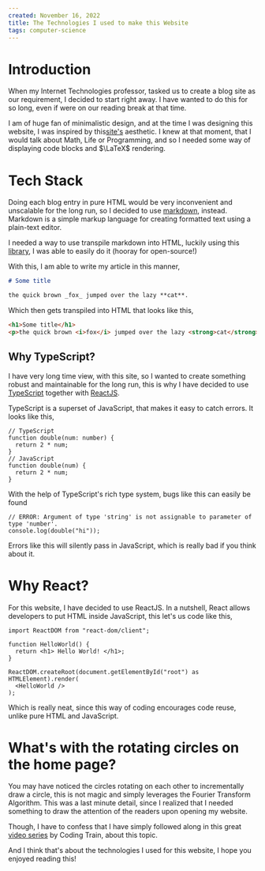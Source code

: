 ```yaml
---
created: November 16, 2022
title: The Technologies I used to make this Website
tags: computer-science
---
```


# Introduction

When my Internet Technologies professor, tasked us to create a blog site as our
requirement, I decided to start right away. I have wanted to do this for
so long, even if were on our reading break at that time.

I am of huge fan of minimalistic design, and at the time I was designing this
website, I was inspired by this[site's](https://harrison.totty.dev/)
aesthetic. I knew at that moment, that I would talk about Math, Life or
Programming, and so I needed some way of displaying code blocks and $\LaTeX$
rendering.

# Tech Stack

Doing each blog entry in pure HTML would be very inconvenient and unscalable
for the long run, so I decided to use [markdown](https://en.wikipedia.org/wiki/Markdown), instead. Markdown is a
simple markup language for creating formatted text using a plain-text
editor.

I needed a way to use transpile markdown into HTML, luckily using this [library](https://www.npmjs.com/package/react-markdown),
I was able to easily do it (hooray for open-source!)

With this, I am able to write my article in this manner,

```md
# Some title

the quick brown _fox_ jumped over the lazy **cat**.
```

Which then gets transpiled into HTML that looks like this,

```html
<h1>Some title</h1>
<p>the quick brown <i>fox</i> jumped over the lazy <strong>cat</strong></p>
```

## Why TypeScript?

I have very long time view, with this site, so I wanted to create something robust and maintainable for the long run,
this is why I have decided to use [TypeScript](https://www.typescriptlang.org/) together with [ReactJS](https://reactjs.org/).

TypeScript is a superset of JavaScript, that makes it easy to catch errors. It looks like this,

```tsx
// TypeScript
function double(num: number) {
  return 2 * num;
}
// JavaScript
function double(num) {
  return 2 * num;
}
```

With the help of TypeScript's rich type system, bugs like this can easily be found

```tsx
// ERROR: Argument of type 'string' is not assignable to parameter of type 'number'.
console.log(double("hi"));
```

Errors like this will silently pass in JavaScript, which is really bad if you think about it.

# Why React?

For this website, I have decided to use ReactJS. In a nutshell, React allows
developers to put HTML inside JavaScript, this let's us code like this,

```tsx
import ReactDOM from "react-dom/client";

function HelloWorld() {
  return <h1> Hello World! </h1>;
}

ReactDOM.createRoot(document.getElementById("root") as HTMLElement).render(
  <HelloWorld />
);
```

Which is really neat, since this way of coding encourages code reuse, unlike pure HTML and JavaScript.

# What's with the rotating circles on the home page?

You may have noticed the circles rotating on each other to incrementally draw a circle, this is not magic and simply leverages
the Fourier Transform Algorithm. This was a last minute detail, since I realized that I needed something to draw the attention
of the readers upon opening my website.

Though, I have to confess that I have simply followed along in this great [video series](https://www.youtube.com/watch?v=MY4luNgGfms)
by Coding Train, about this topic.

And I think that's about the technologies I used for this website, I hope you enjoyed reading this!
